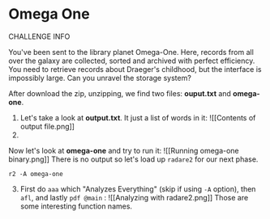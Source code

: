 # Omega One
CHALLENGE INFO

You've been sent to the library planet Omega-One. Here, records from all over the galaxy are collected, sorted and archived with perfect efficiency. You need to retrieve records about Draeger's childhood, but the interface is impossibly large. Can you unravel the storage system?

After download the zip, unzipping, we find two files: **ouput.txt** and **omega-one**. 
1. Let's take a look at **output.txt**.
It just a list of words in it:
![[Contents  of output file.png]]
2. 
Now let's look at **omega-one** and try to run it:
![[Running omega-one binary.png]]
There is no output so let's load up `radare2` for our next phase.

```base
r2 -A omega-one
```

3. First do `aaa` which "Analyzes Everything" (skip if using `-A` option), then `afl`, and lastly `pdf @main` :
![[Analyzing with radare2.png]]
Those are some interesting function names.

